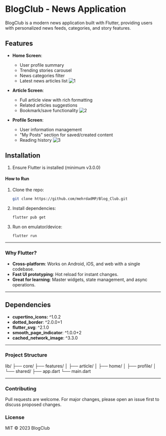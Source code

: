 # BlogClub - News Application

BlogClub is a modern news application built with Flutter, providing users with personalized news feeds, categories, and story features.

## Features

- **Home Screen**:
  - User profile summary
  - Trending stories carousel
  - News categories filter
  - Latest news articles list
    ![1](https://github.com/user-attachments/assets/866b09b5-87ef-4397-8365-6367980b5d7a)


- **Article Screen**: 
  - Full article view with rich formatting
  - Related articles suggestions
  - Bookmark/save functionality
    ![2](https://github.com/user-attachments/assets/94ab88f3-396a-4f8b-bcf0-39d4aa9afcde)


- **Profile Screen**:  
  - User information management
  - "My Posts" section for saved/created content
  - Reading history
    ![3](https://github.com/user-attachments/assets/6c70209d-43ac-4fa2-831d-ebaf46266bea)


## Installation

1. Ensure Flutter is installed (minimum v3.0.0)

#### **How to Run**  
1. Clone the repo:  
   ```bash
   git clone https://github.com/mehrdadMP/Blog_Club.git
   ```  
2. Install dependencies:  
   ```bash
   flutter pub get
   ```  
3. Run on emulator/device:  
   ```bash
   flutter run
   ```  

---

### **Why Flutter?**  
- **Cross-platform**: Works on Android, iOS, and web with a single codebase.  
- **Fast UI prototyping**: Hot reload for instant changes.  
- **Great for learning**: Master widgets, state management, and async operations.  

---

## Dependencies
- **cupertino_icons:** ^1.0.2
- **dotted_border**: ^2.0.0+1
- **flutter_svg**: ^2.1.0
- **smooth_page_indicator**: ^1.0.0+2
- **cached_network_image**: ^3.3.0

---

### Project Structure  
lib/
├── core/
├── features/
│   ├── article/
│   ├── home/
│   ├── profile/
│   └── shared/
├── app.dart
└── main.dart

---  

### Contributing
Pull requests are welcome. For major changes, please open an issue first to discuss proposed changes.

### License  
MIT © 2023 BlogClub

